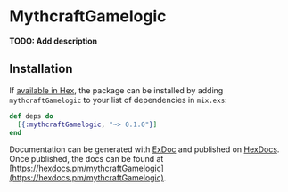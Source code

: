 # MythcraftGamelogic

**TODO: Add description**

## Installation

If [available in Hex](https://hex.pm/docs/publish), the package can be installed
by adding `mythcraftGamelogic` to your list of dependencies in `mix.exs`:

```elixir
def deps do
  [{:mythcraftGamelogic, "~> 0.1.0"}]
end
```

Documentation can be generated with [ExDoc](https://github.com/elixir-lang/ex_doc)
and published on [HexDocs](https://hexdocs.pm). Once published, the docs can
be found at [https://hexdocs.pm/mythcraftGamelogic](https://hexdocs.pm/mythcraftGamelogic).

